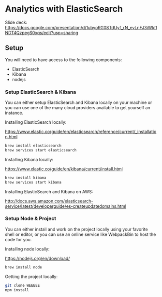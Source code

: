 # Analytics with ElasticSearch

Slide deck: https://docs.google.com/presentation/d/1ubyoRG08TdUyf_rN_evLnFJ3iWkl1NDT4QzpegS0xqs/edit?usp=sharing

## Setup

You will need to have access to the following components:

 * ElasticSearch
 * Kibana
 * nodejs

### Setup ElasticSearch & Kibana

You can either setup ElasticSearch and Kibana locally on your machine or you can use one of the many cloud providers available to get yourself an instance.

Installing ElasticSearch locally:

https://www.elastic.co/guide/en/elasticsearch/reference/current/_installation.html

```sh
brew install elasticsearch
brew services start elasticsearch
```

Installing Kibana locally:

https://www.elastic.co/guide/en/kibana/current/install.html

```sh
brew install kibana
brew services start kibana
```

Installing ElasticSearch and Kibana on AWS:

http://docs.aws.amazon.com/elasticsearch-service/latest/developerguide/es-createupdatedomains.html

### Setup Node & Project

You can either install and work on the project locally using your favorite shell or editor, or you can use an online service like WebpackBin to host the code for you.

Installing node locally:

https://nodejs.org/en/download/

```sh
brew install node
```

Getting the project locally:

```sh
git clone WEEEEE
npm install
```
